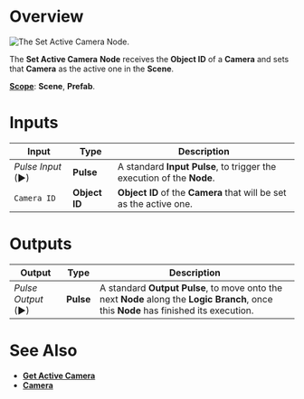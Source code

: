 # Overview

![The Set Active Camera Node.]()

The **Set Active Camera** **Node** receives the **Object ID** of a **Camera** and sets that **Camera** as the active one in the **Scene**.

[**Scope**](../../overview.md#scopes): **Scene**, **Prefab**.

# Inputs

|Input|Type|Description|
|---|---|---|
|*Pulse Input* (►)|**Pulse**|A standard **Input Pulse**, to trigger the execution of the **Node**.|
| `Camera ID` | **Object ID** | **Object ID** of the **Camera** that will be set as the active one. |

# Outputs

|Output|Type|Description|
|---|---|---|
|*Pulse Output* (►)|**Pulse**|A standard **Output Pulse**, to move onto the next **Node** along the **Logic Branch**, once this **Node** has finished its execution.|

# See Also

* [**Get Active Camera**](get-active-camera.md)
* [**Camera**](../../../objects-and-types/scene-objects/camera.md)


